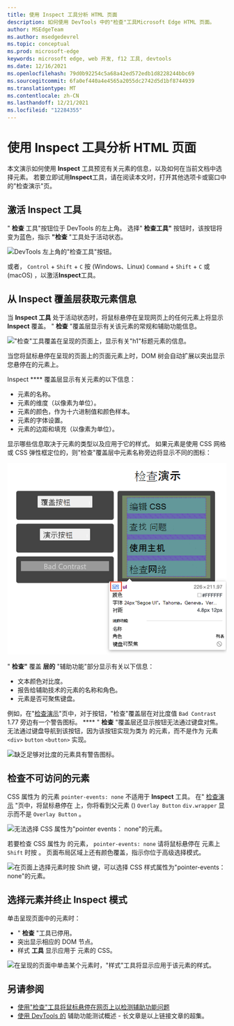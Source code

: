```yaml
---
title: 使用 Inspect 工具分析 HTML 页面
description: 如何使用 DevTools 中的"检查"工具Microsoft Edge HTML 页面。
author: MSEdgeTeam
ms.author: msedgedevrel
ms.topic: conceptual
ms.prod: microsoft-edge
keywords: microsoft edge, web 开发, f12 工具, devtools
ms.date: 12/16/2021
ms.openlocfilehash: 79d0b92254c5a68a42ed572edb1d8228244bbc69
ms.sourcegitcommit: 6fa0ef440a4e4565a2055dc2742d5d1bf8744939
ms.translationtype: MT
ms.contentlocale: zh-CN
ms.lasthandoff: 12/21/2021
ms.locfileid: "12284355"
---
```

# <a name="analyze-html-pages-using-the-inspect-tool"></a>使用 Inspect 工具分析 HTML 页面

本文演示如何使用 **Inspect** 工具预览有关元素的信息，以及如何在当前文档中选择元素。  若要立即试用**Inspect**工具，请在阅读[](https://microsoftedge.github.io/DevToolsSamples/inspector/inspector-demo.html)本文时，打开其他选项卡或窗口中的"检查演示"页。


<!-- ====================================================================== -->
## <a name="activating-the-inspect-tool"></a>激活 Inspect 工具

" **检查** 工具"按钮位于 DevTools 的左上角。  选择" **检查工具"** 按钮时，该按钮将变为蓝色，指示 **"检查** "工具处于活动状态。

![DevTools 左上角的"检查工具"按钮。](images/inspect-tool-button.msft.png)

或者， `Control` + `Shift` + `C` 按 (Windows、Linux) `Command` + `Shift` + `C` 或 (macOS) ，以激活**Inspect**工具。


<!-- ====================================================================== -->
## <a name="getting-element-information-from-the-inspect-overlay"></a>从 Inspect 覆盖层获取元素信息

当 **Inspect 工具** 处于活动状态时，将鼠标悬停在呈现网页上的任何元素上将显示 **Inspect** 覆盖。  " **检查** "覆盖层显示有关该元素的常规和辅助功能信息。

!["检查"工具覆盖在呈现的页面上，显示有关"h1"标题元素的信息。](images/inspect-tool-padding-margin.msft.png)

当您将鼠标悬停在呈现的页面上的页面元素上时，DOM 树会自动扩展以突出显示您悬停在的元素上。

Inspect **** 覆盖层显示有关元素的以下信息：

* 元素的名称。
* 元素的维度（以像素为单位）。
* 元素的颜色，作为十六进制值和颜色样本。
* 元素的字体设置。
* 元素的边距和填充（以像素为单位）。

显示哪些信息取决于元素的类型以及应用于它的样式。  如果元素是使用 CSS 网格或 CSS 弹性框定位的，则"检查"覆盖层中元素名称旁边将显示不同的图标：

![使用 CSS 弹性框的元素在 Inspect 覆盖中的名称旁边有一个额外的图标。](images/inspect-tool-flexbox-element.msft.png)

" **检查"** 覆盖 **层的** "辅助功能"部分显示有关以下信息：

* 文本颜色对比度。
* 报告给辅助技术的元素的名称和角色。
* 元素是否可聚焦键盘。

例如，在"[检查演示](https://microsoftedge.github.io/DevToolsSamples/inspector/inspector-demo.html)"页中，对于按钮，"检查"覆盖层在对比度值 `Bad Contrast` 1.77 旁边有一个警告图标。 ****  " **检查** "覆盖层还显示按钮无法通过键盘对焦。  无法通过键盘导航到该按钮，因为该按钮实现为类为 的元素，而不是作为 元素 `<div>` `button` `<button>` 实现。

![缺乏足够对比度的元素具有警告图标。](images/inspect-tool-bad-contrast.msft.png)


<!-- ====================================================================== -->
## <a name="inspecting-non-accessible-elements"></a>检查不可访问的元素

CSS 属性为 的元素 `pointer-events: none` 不适用于 **Inspect** 工具。  在" [检查演示](https://microsoftedge.github.io/DevToolsSamples/inspector/inspector-demo.html) "页中，将鼠标悬停在 上，你将看到父元素 () `Overlay Button` `div.wrapper` 显示而不是 `Overlay Button` 。

![无法选择 CSS 属性为"pointer events： none"的元素。](images/inspect-tool-element-element-without-pointer-events.msft.png)

若要检查 CSS 属性为 的元素， `pointer-events: none` 请将鼠标悬停在 元素上 `Shift` 时按 。  页面布局区域上还有颜色覆盖，指示你位于高级选择模式。

![在页面上选择元素时按 Shift 键，可以选择 CSS 样式属性为"pointer-events： none"的元素。](images/inspect-tool-with-shift.msft.png)


<!-- ====================================================================== -->
## <a name="selecting-the-element-and-terminating-inspect-mode"></a>选择元素并终止 Inspect 模式

单击呈现页面中的元素时：

*  " **检查** "工具已停用。
*  突出显示相应的 DOM 节点。
*  样式 **工具** 显示应用于 元素的 CSS。

![在呈现的页面中单击某个元素时，"样式"工具将显示应用于该元素的样式。](images/inspect-tool-highlighted-styles.msft.png)


<!-- ====================================================================== -->
## <a name="see-also"></a>另请参阅

* [使用"检查"工具将鼠标悬停在网页上以检测辅助功能问题](../accessibility/test-inspect-tool.md)
* [使用 DevTools 的](../accessibility/accessibility-testing-in-devtools.md) 辅助功能测试概述 - 长文章是以上链接文章的超集。
